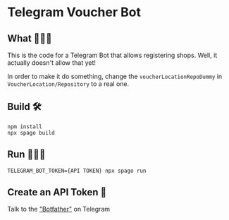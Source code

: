 # Telegram Voucher Bot

## What 💁🏼‍♂️
This is the code for a Telegram Bot that allows registering shops.
Well, it actually doesn't allow that yet!

In order to make it do something, change the `voucherLocationRepoDummy` in `VoucherLocation/Repository` to a real one.

## Build 🛠
```
npm install
npx spago build
```

## Run 🏃🏽‍♀️
```
TELEGRAM_BOT_TOKEN={API TOKEN} npx spago run
```

## Create an API Token 🤖
Talk to the ["Botfather"](https://t.me/botfather) on Telegram